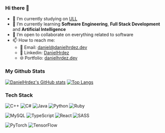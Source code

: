 ### Hi there 👋

- 🔭 I’m currently studying on [ULL](https://www.ull.es/)
- 🌱 I’m currently learning **Software Engineering**, **Full Stack Development** and **Artificial Intelligence**
- 👯 I’m open to collaborate on everything related to software
- 📫 How to reach me:
  - 📧 Email: daniel@danielhrdez.dev
  - 👔 Linkedin: [DanielHrdez](https://www.linkedin.com/in/daniel-hernandez-de-leon/)
  - 🌐 Portfolio: [danielhrdez.dev](danielhrdez.dev)

### My Github Stats
[![DanielHrdez's GitHub stats](https://github-readme-stats.vercel.app/api?username=DanielHrdez&count_private=true&show_icons=true&theme=dark&hide_border=true)](https://github.com/DanielHrdez)
[![Top Langs](https://github-readme-stats.vercel.app/api/top-langs/?username=DanielHrdez&theme=dark&layout=compact&hide_border=true&langs_count=8)](https://github.com/DanielHrdez)

### Tech Stack
![C++](https://img.shields.io/badge/c++-%2300599C.svg?style=for-the-badge&logo=c%2B%2B&logoColor=white)
![C#](https://img.shields.io/badge/c%23-%23239120.svg?style=for-the-badge&logo=c-sharp&logoColor=white)
![Java](https://img.shields.io/badge/java-%23ED8B00.svg?style=for-the-badge&logo=java&logoColor=white)
![Python](https://img.shields.io/badge/python-3670A0?style=for-the-badge&logo=python&logoColor=ffdd54)
![Ruby](https://img.shields.io/badge/ruby-%23CC342D.svg?style=for-the-badge&logo=ruby&logoColor=white)

![MySQL](https://img.shields.io/badge/mysql-%2300f.svg?style=for-the-badge&logo=mysql&logoColor=white)
![TypeScript](https://img.shields.io/badge/typescript-%23007ACC.svg?style=for-the-badge&logo=typescript&logoColor=white)
![React](https://img.shields.io/badge/react-%2320232a.svg?style=for-the-badge&logo=react&logoColor=%2361DAFB)
![SASS](https://img.shields.io/badge/SASS-hotpink.svg?style=for-the-badge&logo=SASS&logoColor=white)

![PyTorch](https://img.shields.io/badge/PyTorch-%23EE4C2C.svg?style=for-the-badge&logo=PyTorch&logoColor=white)
![TensorFlow](https://img.shields.io/badge/TensorFlow-%23FF6F00.svg?style=for-the-badge&logo=TensorFlow&logoColor=white)
